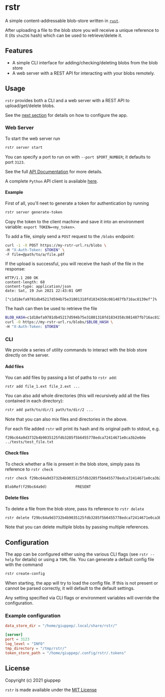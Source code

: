 # rstr
A simple content-addressable blob-store written in [`rust`](https://www.rust-lang.org/).

After uploading a file to the blob store you will receive a unique reference to it (its
`sha256` hash) which can be used to retrieve/delete it.
## Features

- A simple CLI interface for adding/checking/deleting blobs from the blob store
- A web server with a REST API for interacting with your blobs remotely.

## Usage

`rstr` provides both a CLI and a web server with a REST API to upload/get/delete blobs.

See the [next section](#configuration) for details on how to configure the app.
### Web Server

To start the web server run
```bash
rstr server start
```
You can specify a port to run on with `--port $PORT_NUMBER`; it defaults to port `3123`.

See the full [API Documentation](https://giuppep.github.io/rstr/openapi) for more details.

A complete `Python` API client is available [here](https://github.com/giuppep/rstr-client).

#### Example

First of all, you'll neet to generate a token for authentication by running
```bash
rstr server generate-token
```
Copy the token to the client machine and save it into an environment variable: `export TOKEN=<my_token>`.

To add a file, simply send a `POST` request to the `/blobs` endpoint:

```bash
curl -i -X POST https://my-rstr-url.rs/blobs \
-H "X-Auth-Token: $TOKEN" \
-F file=@path/to/a/file.pdf
```

If the upload is successful, you will receive the hash of the file in the response:

```http
HTTP/1.1 200 OK
content-length: 68
content-type: application/json
date: Sat, 19 Jun 2021 22:43:01 GMT

["c1d18efa9781db45217d594b75e31801318fd1834358c081487fb716ac8139ef"]%
```

The hash can then be used to retrieve the file
```bash
BLOB_HASH=c1d18efa9781db45217d594b75e31801318fd1834358c081487fb716ac8139ef
curl -O https://my-rstr-url.rs/blobs/$BLOB_HASH \
-H "X-Auth-Token: $TOKEN"
```

### CLI

We provide a series of utility commands to interact with the blob store directly on the server.
#### Add files
You can add files by passing a list of paths to `rstr add`:
```bash
rstr add file_1.ext file_2.ext ...
```

You can also add whole directories (this will recursively add all the files contained in
each directory):
```bash
rstr add path/to/dir/1 path/to/dir/2 ...
```

Note that you can also mix files and directories in the above.

For each file added `rstr` will print its hash and its original path to stdout, e.g.
```text
f29bc64a9d3732b4b9035125fdb3285f5b6455778edca72414671e0ca3b2e0de        ../tests/test_file.txt
```
#### Check files
To check whether a file is present in the blob store, simply pass its reference to `rstr check`
```bash
rstr check f29bc64a9d3732b4b9035125fdb3285f5b6455778edca72414671e0ca3b2e0de
```

```text
BlobRef(f29bc64a9d)             PRESENT
```
#### Delete files
To delete a file from the blob store, pass its reference to `rstr delete`
```bash
rstr delete f29bc64a9d3732b4b9035125fdb3285f5b6455778edca72414671e0ca3b2e0de
```
Note that you can delete multiple blobs by passing multiple references.

## Configuration

The app can be configured either using the various CLI flags (see `rstr --help` for details) or using a `TOML` file. You can generate a default config file with the command
```bash
rstr create-config
```

When starting, the app will try to load the config file. If this is not present or cannot be parsed correctly, it will default to the default settings.

Any setting specified via CLI flags or environment variables will override the configuration.

### Example configuration

```toml
data_store_dir = "/home/giuppep/.local/share/rstr/"

[server]
port = 3123
log_level = "INFO"
tmp_directory = "/tmp/rstr/"
token_store_path = "/home/giuppep/.config/rstr/.tokens"
```

## License

Copyright (c) 2021 giuppep

`rstr` is made available under the [MIT License](../LICENSE)